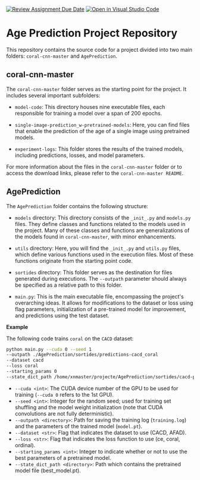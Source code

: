 [![Review Assignment Due Date](https://classroom.github.com/assets/deadline-readme-button-24ddc0f5d75046c5622901739e7c5dd533143b0c8e959d652212380cedb1ea36.svg)](https://classroom.github.com/a/sPgOnVC9)
[![Open in Visual Studio Code](https://classroom.github.com/assets/open-in-vscode-718a45dd9cf7e7f842a935f5ebbe5719a5e09af4491e668f4dbf3b35d5cca122.svg)](https://classroom.github.com/online_ide?assignment_repo_id=11114129&assignment_repo_type=AssignmentRepo)
# Age Prediction Project Repository

This repository contains the source code for a project divided into two main folders: `coral-cnn-master` and `AgePrediction`.

## coral-cnn-master
The `coral-cnn-master` folder serves as the starting point for the project. It includes several important subfolders:

- `model-code`: This directory houses nine executable files, each responsible for training a model over a span of 200 epochs.

- `single-image-prediction_w-pretrained-models`: Here, you can find files that enable the prediction of the age of a single image using pretrained models.

- `experiment-logs`: This folder stores the results of the trained models, including predictions, losses, and model parameters.

For more information about the files in the `coral-cnn-master` folder or to access the download links, please refer to the `coral-cnn-master README`.

## AgePrediction
The `AgePrediction` folder contains the following structure:

- `models` directory: This directory consists of the `_init_.py` and `models.py` files. They define classes and functions related to the models used in the project. Many of these classes and functions are generalizations of the models found in `coral-cnn-master`, with minor enhancements.

- `utils` directory: Here, you will find the `_init_.py` and `utils.py` files, which define various functions used in the execution files. Most of these functions originate from the starting point code.

- `sortides` directory: This folder serves as the destination for files generated during executions. The `--outpath` parameter should always be specified as a relative path to this folder.

- `main.py`: This is the main executable file, encompassing the project's overarching ideas. It allows for modifications to the dataset or loss using flag parameters, initialization of a pre-trained model for improvement, and predictions using the test dataset.


**Example**

The following code trains `coral` on the `CACD` dataset:

```bash
python main.py --cuda 0 --seed 1
--outpath ./AgePrediction/sortides/predictions-cacd_coral
--dataset cacd
--loss coral
--starting_params 0
--state_dict_path /home/xnmaster/projecte/AgePrediction/sortides/cacd-pretrained/cacd-coral__seed1/best_model.pt
```

- `--cuda <int>`: The CUDA device number of the GPU to be used for training 
(`--cuda 0` refers to the 1st GPU).
- `--seed <int>`: Integer for the random seed; used for training set shuffling and
the model weight initialization (note that CUDA convolutions are not fully deterministic).
- `--outpath <directory>`: Path for saving the training log (`training.log`) 
and the parameters of the trained model (`model.pt`). 
- `--dataset <str>`: Flag that indicates the dataset to use (CACD, AFAD).
- `--loss <str>`: Flag that indicates the loss function to use (ce, coral, ordinal).
- `--starting_params <int>`: Integer to indicate whether or not to use the best parameters of a pretrained model.
- `--state_dict_path <directory>`: Path which contains the pretrained model file (best_model.pt).

